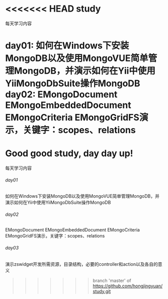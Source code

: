 <<<<<<< HEAD
study
=====

每天学习内容


day01: 如何在Windows下安装MongoDB以及使用MongoVUE简单管理MongoDB，并演示如何在Yii中使用YiiMongoDbSuite操作MongoDB
day02: EMongoDocument EMongoEmbeddedDocument EMongoCriteria EMongoGridFS演示，关键字：scopes、relations
=======
Good good study, day day up!
=====

每天学习内容

###### day01 
如何在Windows下安装MongoDB以及使用MongoVUE简单管理MongoDB，并演示如何在Yii中使用YiiMongoDbSuite操作MongoDB
###### day02
EMongoDocument EMongoEmbeddedDocument EMongoCriteria EMongoGridFS演示，关键字：scopes、relations
###### day03
演示zswidget开发所需资源，目录结构，必要的controller和action以及各自的意义
>>>>>>> branch 'master' of https://github.com/hongjingyuan/study.git
